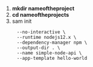 #

1. **mkdir nameoftheproject**
2. **cd nameoftheprojects**
3. sam init

```
     --no-interactive \
     --runtime nodejs12.x \
     --dependency-manager npm \
     --output-dir . \
     --name simple-node-api \
     --app-template hello-world

```
